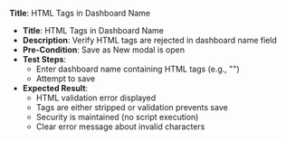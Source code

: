**Title**: HTML Tags in Dashboard Name

* **Title**: HTML Tags in Dashboard Name
* **Description**: Verify HTML tags are rejected in dashboard name field
* **Pre-Condition**: Save as New modal is open
* **Test Steps**:
  * Enter dashboard name containing HTML tags (e.g., "<script>alert('test')</script>")
  * Attempt to save
* **Expected Result**:
  * HTML validation error displayed
  * Tags are either stripped or validation prevents save
  * Security is maintained (no script execution)
  * Clear error message about invalid characters